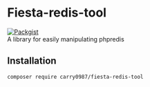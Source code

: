 # Fiesta-redis-tool
[![Packgist](https://img.shields.io/packagist/v/carry0987/fiesta-redis-tool.svg?style=flat-square)](https://packagist.org/packages/carry0987/fiesta-redis-tool)  
A library for easily manipulating phpredis

## Installation
```bash
composer require carry0987/fiesta-redis-tool
```
